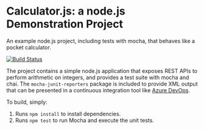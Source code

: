 Calculator.js: a node.js Demonstration Project
==============================================
An example node.js project, including tests with mocha, that behaves like
a pocket calculator.

[![Build Status](https://demonttazz.visualstudio.com/PartsUnlimited/_apis/build/status/arrobasaul.calculator?branchName=master)](https://demonttazz.visualstudio.com/PartsUnlimited/_build/latest?definitionId=4&branchName=master)

The project contains a simple node.js application that exposes REST APIs
to perform arithmetic on integers, and provides a test suite with mocha
and chai.  The `mocha-junit-reporters` package is included to provide XML
output that can be presented in a continuous integration tool like
[Azure DevOps](https://azure.com/devops).

To build, simply:

1. Runs `npm install` to install dependencies.
2. Runs `npm test` to run Mocha and execute the unit tests.

